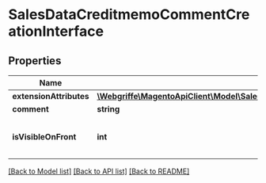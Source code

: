 # SalesDataCreditmemoCommentCreationInterface

## Properties
Name | Type | Description | Notes
------------ | ------------- | ------------- | -------------
**extensionAttributes** | [**\Webgriffe\MagentoApiClient\Model\SalesDataCreditmemoCommentCreationExtensionInterface**](SalesDataCreditmemoCommentCreationExtensionInterface.md) |  | [optional] 
**comment** | **string** | Comment. | 
**isVisibleOnFront** | **int** | Is-visible-on-storefront flag value. | 

[[Back to Model list]](../README.md#documentation-for-models) [[Back to API list]](../README.md#documentation-for-api-endpoints) [[Back to README]](../README.md)


